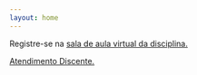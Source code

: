 ```yaml
---
layout: home
---
```


Registre-se na [sala de aula virtual da disciplina.](https://classroom.google.com/c/NTQzNzU5MTE3MzMw?cjc=hynt4ld)

[Atendimento Discente.](https://danielsaad.com/contato)